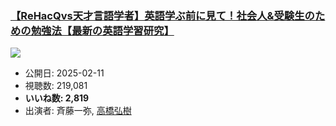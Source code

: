 ### [【ReHacQvs天才言語学者】英語学ぶ前に見て！社会人&受験生のための勉強法【最新の英語学習研究】](https://www.youtube.com/watch?v=-E4FCUxnn9M)
[![](https://img.youtube.com/vi/-E4FCUxnn9M/sddefault.jpg)](https://www.youtube.com/watch?v=-E4FCUxnn9M)
-   公開日: 2025-02-11
-   視聴数: 219,081
-   **いいね数: 2,819**
-   出演者: 斉藤一弥, [高橋弘樹](/rehacq_fan/people/高橋弘樹 "wikilink")
